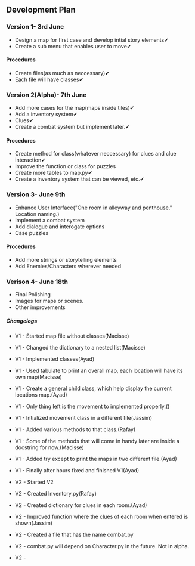## Development Plan
### Version 1- 3rd June
* Design a map for first case and develop intial story elements✔
* Create a sub menu that enables user to move✔
#### Procedures
- Create files(as much as neccessary)✔
- Each file will have classes✔



### Version 2(Alpha)- 7th June
* Add more cases for the map(maps inside tiles)✔
* Add a inventory system✔
* Clues✔
* Create a combat system but implement later.✔
#### Procedures
- Create method for class(whatever neccessary) for clues and clue interaction✔
- Improve the function or class for puzzles
- Create more tables to map.py✔
- Create a inventory system that can be viewed, etc.✔



### Version 3- June 9th
* Enhance User Interface("One room in alleyway and penthouse." Location naming.)
* Implement a combat system
* Add dialogue and interogate options
* Case puzzles 

#### Procedures
- Add more strings or storytelling elements
- Add Enemies/Characters wherever needed

### Verison 4- June 18th
* Final Polishing
* Images for maps or scenes.
* Other improvements

##### Changelogs
- V1 - Started map file without classes(Macisse)
- V1 - Changed the dictionary to a nested list(Macisse)
- V1 - Implemented classes(Ayad)
- V1 - Used tabulate to print an overall map, each location will have its own map(Macisse)
- V1 - Create a general child class, which help display the current locations map.(Ayad)
- V1 - Only thing left is the movement to implemented properly.()
- V1 - Intialized movement class in a different file(Jassim)
- V1 - Added various methods to that class.(Rafay)
- V1 - Some of the methods that will come in handy later are inside a docstring for now.(Macisse)
- V1 - Added try except to print the maps in two different file.(Ayad)
- V1 - Finally after hours fixed and finished V1(Ayad)

- V2 - Started V2
- V2 - Created Inventory.py(Rafay)
- V2 - Created dictionary for clues in each room.(Ayad)
- V2 - Improved function where the clues of each room when entered is shown(Jassim)
- V2 - Created a file that has the name combat.py
- V2 - combat.py will depend on Character.py in the future. Not in alpha.
- V2 - 